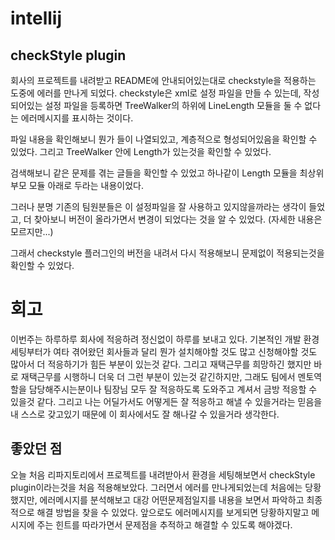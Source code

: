 # intellij

## checkStyle plugin

회사의 프로젝트를 내려받고 README에 안내되어있는대로 checkstyle을 적용하는 도중에 에러를 만나게 되었다. checkstyle은 xml로 설정 파일을 만들 수 있는데, 작성되어있는 설정 파일을 등록하면 TreeWalker의 하위에 LineLength 모듈을 둘 수 없다는 에러메시지를 표시하는 것이다.

파일 내용을 확인해보니 뭔가 <module>들이 나열되있고, 계층적으로 형성되어있음을 확인할 수 있었다. 그리고 TreeWalker 안에 Length가 있는것을 확인할 수 있었다. 

검색해보니 같은 문제를 겪는 글들을 확인할 수 있었고 하나같이 Length 모듈을 최상위 부모 모듈 아래로 두라는 내용이었다.

그러나 분명 기존의 팀원분들은 이 설정파일을 잘 사용하고 있지않을까라는 생각이 들었고, 더 찾아보니 버전이 올라가면서 변경이 되었다는 것을 알 수 있었다. (자세한 내용은 모르지만...)

그래서 checkstyle 플러그인의 버전을 내려서 다시 적용해보니 문제없이 적용되는것을 확인할 수 있었다.

# 회고

이번주는 하루하루 회사에 적응하려 정신없이 하루를 보내고 있다. 기본적인 개발 환경 세팅부터가 여타 겪어왔던 회사들과 달리 뭔가 설치해야할 것도 많고 신청해야할 것도 많아서 더 적응하기가 힘든 부분이 있는것 같다. 그리고 재택근무를 희망하긴 했지만 바로 재택근무를 시행하니 더욱 더 그런 부분이 있는것 같긴하지만, 그래도 팀에서 멘토역할을 담당해주시는분이나 팀장님 모두 잘 적응하도록 도와주고 계셔서 금방 적응할 수 있을것 같다. 그리고 나는 어딜가서도 어떻게든 잘 적응하고 해낼 수 있을거라는 믿음을 내 스스로 갖고있기 때문에 이 회사에서도 잘 해나갈 수 있을거라 생각한다.

## 좋았던 점

오늘 처음 리파지토리에서 프로젝트를 내려받아서 환경을 세팅해보면서 checkStyle plugin이라는것을 처음 적용해보았다. 그러면서 에러를 만나게되었는데 처음에는 당황했지만, 에러메시지를 분석해보고 대강 어떤문제점일지를 내용을 보면서 파악하고 최종적으로 해결 방법을 찾을 수 있었다. 앞으로도 에러메시지를 보게되면 당황하지말고 메시지에 주는 힌트를 따라가면서 문제점을 추적하고 해결할 수 있도록 해야겠다.

